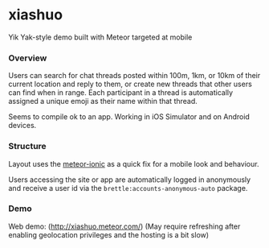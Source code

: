 # xiashuo
Yik Yak-style demo built with Meteor targeted at mobile

### Overview
Users can search for chat threads posted within 100m, 1km, or 10km of their current location and reply to them, or create new threads that other users can find when in range. Each participant in a thread is automatically assigned a unique emoji as their name within that thread.

Seems to compile ok to an app. Working in iOS Simulator and on Android devices.

### Structure
Layout uses the [meteor-ionic](https://github.com/meteoric/meteor-ionic) as a quick fix for a mobile look and behaviour.

Users accessing the site or app are automatically logged in anonymously and receive a user id via the `brettle:accounts-anonymous-auto` package.

### Demo
Web demo: (http://xiashuo.meteor.com/)
(May require refreshing after enabling geolocation privileges and the hosting is a bit slow)
